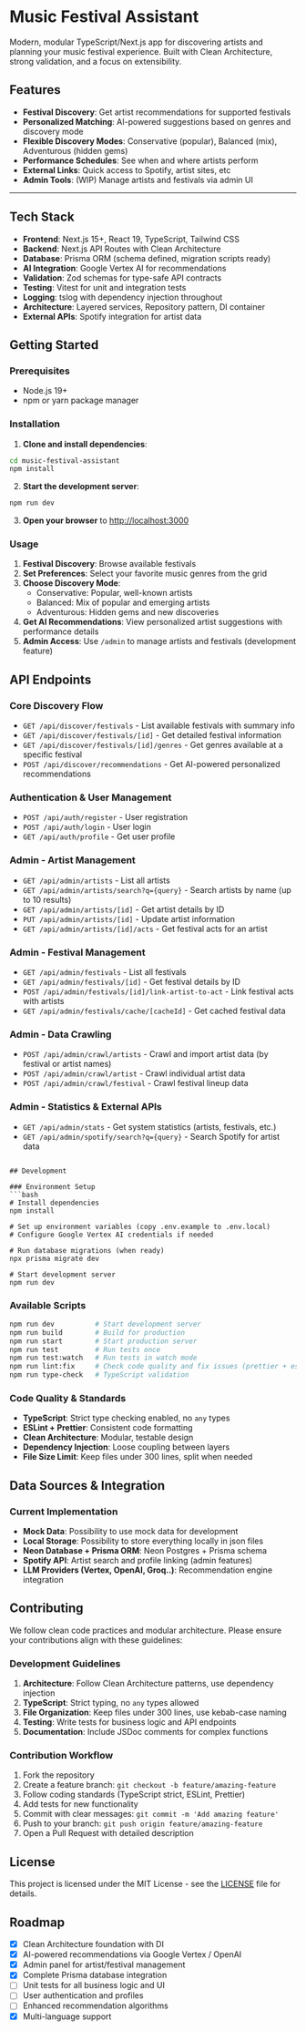 
# Music Festival Assistant

Modern, modular TypeScript/Next.js app for discovering artists and planning your music festival experience. Built with Clean Architecture, strong validation, and a focus on extensibility.

## Features

- **Festival Discovery**: Get artist recommendations for supported festivals
- **Personalized Matching**: AI-powered suggestions based on genres and discovery mode
- **Flexible Discovery Modes**: Conservative (popular), Balanced (mix), Adventurous (hidden gems)
- **Performance Schedules**: See when and where artists perform
- **External Links**: Quick access to Spotify, artist sites, etc
- **Admin Tools**: (WIP) Manage artists and festivals via admin UI

---

## Tech Stack

- **Frontend**: Next.js 15+, React 19, TypeScript, Tailwind CSS
- **Backend**: Next.js API Routes with Clean Architecture
- **Database**: Prisma ORM (schema defined, migration scripts ready)
- **AI Integration**: Google Vertex AI for recommendations
- **Validation**: Zod schemas for type-safe API contracts
- **Testing**: Vitest for unit and integration tests
- **Logging**: tslog with dependency injection throughout
- **Architecture**: Layered services, Repository pattern, DI container
- **External APIs**: Spotify integration for artist data

## Getting Started

### Prerequisites

- Node.js 19+ 
- npm or yarn package manager

### Installation

1. **Clone and install dependencies**:
```bash
cd music-festival-assistant
npm install
```

2. **Start the development server**:
```bash
npm run dev
```

3. **Open your browser** to [http://localhost:3000](http://localhost:3000)

### Usage

1. **Festival Discovery**: Browse available festivals
2. **Set Preferences**: Select your favorite music genres from the grid
3. **Choose Discovery Mode**: 
   - Conservative: Popular, well-known artists
   - Balanced: Mix of popular and emerging artists  
   - Adventurous: Hidden gems and new discoveries
4. **Get AI Recommendations**: View personalized artist suggestions with performance details
5. **Admin Access**: Use `/admin` to manage artists and festivals (development feature)

## API Endpoints

### Core Discovery Flow
- `GET /api/discover/festivals` - List available festivals with summary info
- `GET /api/discover/festivals/[id]` - Get detailed festival information
- `GET /api/discover/festivals/[id]/genres` - Get genres available at a specific festival
- `POST /api/discover/recommendations` - Get AI-powered personalized recommendations

### Authentication & User Management
- `POST /api/auth/register` - User registration
- `POST /api/auth/login` - User login  
- `GET /api/auth/profile` - Get user profile

### Admin - Artist Management
- `GET /api/admin/artists` - List all artists
- `GET /api/admin/artists/search?q={query}` - Search artists by name (up to 10 results)
- `GET /api/admin/artists/[id]` - Get artist details by ID
- `PUT /api/admin/artists/[id]` - Update artist information
- `GET /api/admin/artists/[id]/acts` - Get festival acts for an artist

### Admin - Festival Management  
- `GET /api/admin/festivals` - List all festivals
- `GET /api/admin/festivals/[id]` - Get festival details by ID
- `POST /api/admin/festivals/[id]/link-artist-to-act` - Link festival acts with artists
- `GET /api/admin/festivals/cache/[cacheId]` - Get cached festival data

### Admin - Data Crawling
- `POST /api/admin/crawl/artists` - Crawl and import artist data (by festival or artist names)
- `POST /api/admin/crawl/artist` - Crawl individual artist data
- `POST /api/admin/crawl/festival` - Crawl festival lineup data

### Admin - Statistics & External APIs
- `GET /api/admin/stats` - Get system statistics (artists, festivals, etc.)
- `GET /api/admin/spotify/search?q={query}` - Search Spotify for artist data
```

## Development

### Environment Setup
```bash
# Install dependencies
npm install

# Set up environment variables (copy .env.example to .env.local)
# Configure Google Vertex AI credentials if needed

# Run database migrations (when ready)
npx prisma migrate dev

# Start development server
npm run dev
```

### Available Scripts
```bash
npm run dev          # Start development server
npm run build        # Build for production
npm run start        # Start production server
npm run test         # Run tests once
npm run test:watch   # Run tests in watch mode
npm run lint:fix     # Check code quality and fix issues (prettier + eslint)
npm run type-check   # TypeScript validation
```

### Code Quality & Standards
- **TypeScript**: Strict type checking enabled, no `any` types
- **ESLint + Prettier**: Consistent code formatting
- **Clean Architecture**: Modular, testable design
- **Dependency Injection**: Loose coupling between layers
- **File Size Limit**: Keep files under 300 lines, split when needed

## Data Sources & Integration

### Current Implementation
- **Mock Data**: Possibility to use mock data for development
- **Local Storage**: Possibility to store everything locally in json files
- **Neon Database + Prisma ORM**: Neon Postgres + Prisma schema
- **Spotify API**: Artist search and profile linking (admin features)
- **LLM Providers (Vertex, OpenAI, Groq..)**: Recommendation engine integration


## Contributing

We follow clean code practices and modular architecture. Please ensure your contributions align with these guidelines:

### Development Guidelines
1. **Architecture**: Follow Clean Architecture patterns, use dependency injection
2. **TypeScript**: Strict typing, no `any` types allowed
3. **File Organization**: Keep files under 300 lines, use kebab-case naming
4. **Testing**: Write tests for business logic and API endpoints
5. **Documentation**: Include JSDoc comments for complex functions

### Contribution Workflow
1. Fork the repository
2. Create a feature branch: `git checkout -b feature/amazing-feature`
3. Follow coding standards (TypeScript strict, ESLint, Prettier)
4. Add tests for new functionality
5. Commit with clear messages: `git commit -m 'Add amazing feature'`
6. Push to your branch: `git push origin feature/amazing-feature`
7. Open a Pull Request with detailed description

## License

This project is licensed under the MIT License - see the [LICENSE](LICENSE) file for details.

## Roadmap
- [x] Clean Architecture foundation with DI
- [x] AI-powered recommendations via Google Vertex / OpenAI
- [x] Admin panel for artist/festival management
- [x] Complete Prisma database integration
- [ ] Unit tests for all business logic and UI
- [ ] User authentication and profiles
- [ ] Enhanced recommendation algorithms
- [x] Multi-language support